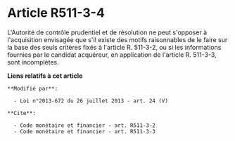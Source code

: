 # Article R511-3-4

L'Autorité de contrôle prudentiel et de résolution ne peut s'opposer à l'acquisition envisagée que s'il existe des motifs
raisonnables de le faire sur la base des seuls critères fixés à l'article R. 511-3-2, ou si les informations fournies par le
candidat acquéreur, en application de l'article R. 511-3-3, sont incomplètes.

**Liens relatifs à cet article**

	**Modifié par**:

	  - Loi n°2013-672 du 26 juillet 2013 - art. 24 (V)

	**Cite**:

	  - Code monétaire et financier - art. R511-3-2
	  - Code monétaire et financier - art. R511-3-3
